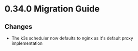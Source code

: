 # 0.34.0 Migration Guide

## Changes

- The k3s scheduler now defaults to nginx as it's default proxy implementation